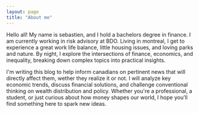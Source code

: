 ```yaml
---
layout: page
title: "About me"
---
```

Hello all! My name is sebastien, and I hold a bachelors degree in finance. I am currently working in risk advisory at BDO. Living in montreal, I get to experience a great work life balance, little housing issues, and loving parks and nature. By night, I explore the intersections of finance, economics, and inequality, breaking down complex topics into practical insights.

I'm writing this blog to help inform canadians on pertinent news that will directly affect them, wether they realize it or not. I will analyze key economic trends, discuss financial solutions, and challenge conventional thinking on wealth distribution and policy. Whether you're a professional, a student, or just curious about how money shapes our world, I hope you’ll find something here to spark new ideas.
